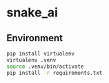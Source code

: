 # snake_ai


## Environment

```bash
pip install virtualenv
virtualenv .venv
source .venv/bin/activate
pip install -r requirements.txt
```